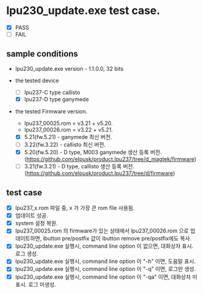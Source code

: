 # lpu230_update.exe test case.
* [x] PASS
* [ ] FAIL

## sample conditions
* lpu230_update.exe version - 1.1.0.0, 32 bits

* the tested device
  * [ ] lpu237-C type callisto
  * [x] lpu237-D type ganymede

* the tested Firmware version.
  * lpu237_00025.rom = v3.21 +  v5.20.
  * lpu237_00026.rom = v3.22 +  v5.21.
  * [x] 5.21(fw.5.21) - ganymede 최신 버전.
  * [ ] 3.22(fw.3.22) - callisto 최신 버전.
  * [x] 5.20(fw.5.20) - D type, M003 ganymede 생산 등록 버전.(https://github.com/elpusk/product.lpu237/tree/d_magtek/firmware)
  * [ ] 3.21(fw.3.21) - D type, callisto 생산 등록 버전.(https://github.com/elpusk/product.lpu237/tree/d/firmware)

## test case
+ [x] lpu237_x.rom 파일 중, x 가 가장 큰 rom file 사용됨.
+ [x] 업데이트 성공.
+ [x] system 설정 복원.
+ [x] lpu237_00025.rom 의 firmware가 있는 상태에서 lpu237_00026.rom 으로 업데이트하면, ibutton pre/postfix 값이 ibutton remove pre/postfix에도 복사.
+ [x] lpu230_update.exe 실행시, command line option 이 없으면, 대화상자 표시. 로그 생성.
+ [x] lpu230_update.exe 실행시, command line option 이 "-h" 이면, 도움말 표시.
+ [x] lpu230_update.exe 실행시, command line option 이 "-q" 이면, 로그만 생성.
+ [x] lpu230_update.exe 실행시, command line option 이 "-qa" 이면, 대화상자 미표시. 로그 미생성.

